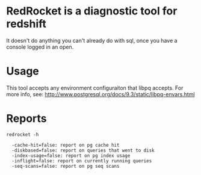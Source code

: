 # RedRocket is a diagnostic tool for redshift

It doesn't do anything you can't already do with sql, once you have a console logged in an open.

# Usage

This tool accepts any environment configuraiton that libpq accepts. For more info, see: http://www.postgresql.org/docs/9.3/static/libpq-envars.html

# Reports

```
redrocket -h

  -cache-hit=false: report on pg cache hit
  -diskbased=false: report on queries that went to disk
  -index-usage=false: report on pg index usage
  -inflight=false: report on currently running queries
  -seq-scans=false: report on pg seq scans

```
